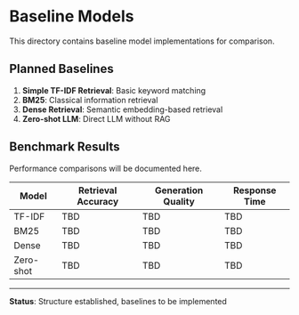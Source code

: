 # Baseline Models

This directory contains baseline model implementations for comparison.

## Planned Baselines

1. **Simple TF-IDF Retrieval**: Basic keyword matching
2. **BM25**: Classical information retrieval
3. **Dense Retrieval**: Semantic embedding-based retrieval
4. **Zero-shot LLM**: Direct LLM without RAG

## Benchmark Results

Performance comparisons will be documented here.

| Model | Retrieval Accuracy | Generation Quality | Response Time |
|-------|-------------------|-------------------|---------------|
| TF-IDF | TBD | TBD | TBD |
| BM25 | TBD | TBD | TBD |
| Dense | TBD | TBD | TBD |
| Zero-shot | TBD | TBD | TBD |

---

**Status**: Structure established, baselines to be implemented